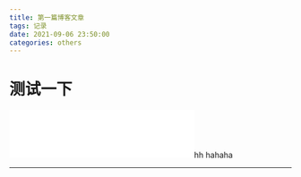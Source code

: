 ```yaml
---
title: 第一篇博客文章
tags: 记录
date: 2021-09-06 23:50:00
categories: others
---
```


# 测试一下

<iframe frameborder="no" border="0" marginwidth="0" marginheight="0" width=330 height=86 src="//music.163.com/outchain/player?type=2&id=1464661022&auto=1&height=66"></iframe>hh
hahaha

---
